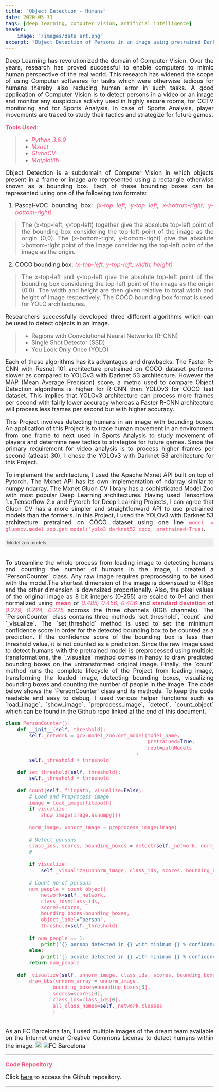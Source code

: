 ```yaml
---
title: "Object Detection - Humans"
date: 2020-05-31
tags: [deep learning, computer vision, artificial intelligence]
header: 
    image: "/images/data_art.png"
excerpt: "Object Detection of Persons in an image using pretrained Darknet 53 YOLOv3 architecture"
---
```



<script>
    function toggleDivZoo() {
        var div = document.getElementById("coll_content");
        if (div.style.display === "block") {
            div.style.display = "none";
        }
        else {
            div.style.display = "block";
        }
    }
</script>

<style>
    .collapsible {
        background-color: #eee;
        color: #444;
        cursor: pointer;
        padding: 5px;
        width: 100%;
        border: none;
        text-align: left;
        outline: none;
        font-size: 15px;
        border-radius:5px;
    }

    .active {
        background-color: #ccc;
    }

    .collapsible:hover {
        background-color: #ccc;
    }

    .content {
        color: #000000;
        padding: 0 18px;
        display: none;
        overflow-y: auto;
        height: 400px;
        background-color: #f1f1f1;
    }

    code {
        color: #f25278;
    }

    b {
        color: #f25278;
    }

    i {
        color: #f25278;
    }

    body {
        text-align: justify;
        font-size: 18px;
    }

</style>

Deep Learning has revolutionized the domain of Computer Vision. Over the years, research has proved successful to enable computers to mimic human perspective of the real world. This research has widened the scope of using Computer softwares for tasks which were otherwise tedious for humans thereby also reducing human error in such tasks. A good application of Computer Vision is to detect persons in a video or an image and monitor any suspicious activity used in highly secure rooms, for CCTV monitoring and for Sports Analysis. In case of Sports Analysis, player movements are traced to study their tactics and strategize for future games.

<b>Tools Used:</b>
> * <i>Python 3.6.9</i>
> * <i>Mxnet</i> 
> * <i>GluonCV</i>
> * <i>Matplotlib</i>

Object Detection is a subdomain of Computer Vision in which objects present in a frame or image are represented using a rectangle otherwise known as a bounding box. Each of these bounding boxes can be represented using one of the following two formats:

1. Pascal-VOC bounding box: <i>(x-top left, y-top left, x-bottom-right, y-bottom-right)</i>
> The (x-top-left, y-top-left) together give the absolute top-left point of the bounding box considering the top-left point of the image as the origin (0,0). The (x-bottom-right, y-bottom-right) give the absolute >bottom-right point of the image considering the top-left point of the image as the origin. 


2. COCO bounding box: <i>(x-top-left, y-top-left, width, height)</i>
> The x-top-left and y-top-left give the absolute top-left point of the bounding box considering the top-left point of the image as the origin (0,0). The width and height are then given relative to total width and height of image respectively. The COCO bounding box format is used for YOLO architectures. 


Researchers successfully developed three different algorithms which can be used to detect objects in an image. 
> * Regions with Convolutional Neural Networks (R-CNN)
> * Single Shot Detector (SSD)
> * You Look Only Once (YOLO)


Each of these algorithms has its advantages and drawbacks. The Faster R-CNN with Resnet 101 architecture pretrained on COCO dataset performs slower as compared to YOLOv3 with Darknet 53 architecture. However the MAP (Mean Average Precision) score, a metric used to compare Object Detection algorithms is higher for R-CNN than YOLOv3 for COCO test dataset. This implies that YOLOv3 architecture can process more frames per second with fairly lower accuracy whereas a Faster R-CNN architecture will process less frames per second but with higher accuracy.

This Project involves detecting humans in an image with bounding boxes. An application of this Project is to trace human movement in an environment from one frame to next used in Sports Analysis to study movement of players and determine new tactics to strategize for future games. Since the primary requirement for video analysis is to process higher frames per second (atleast 30), I chose the YOLOv3 with Darknet 53 architecture for this Project.

To implement the architecture, I used the Apache Mxnet API built on top of Pytorch. The Mxnet API has its own implementation of ndarray similar to numpy ndarray. The Mxnet Gluon CV library has a sophisticated Model Zoo with most popular Deep Learning architectures. Having used Tensorflow 1.x,Tensorflow 2.x and Pytorch for Deep Learning Projects, I can agree that Gluon CV has a more simpler and straightforward API to use pretrained models than the formers. In this Project, I used the YOLOv3 with Darknet 53 architecture pretrained on COCO dataset using one line `model = gluoncv.model_zoo.get_model('yolo3_darknet52_coco, pretrained=True)`.

<button type="button" id="coll_button" class="collapsible" onclick="toggleDivZoo()">Model zoo models</button>

<!--<div class="content" id="coll_content">
    <p> Hey </p>
</div>-->


<div class="content" id="coll_content">
    <ul>
        <li>resnet18_v1</li>
        <li>resnet34_v1</li>
        <li>resnet50_v1</li>
        <li>resnet101_v1</li>
        <li>resnet152_v1</li>
        <li>resnet18_v2</li>
        <li>resnet34_v2</li>
        <li>resnet50_v2</li>
        <li>resnet101_v2</li>
        <li>resnet152_v2</li>
        <li>resnest50</li>
        <li>resnest101</li>
        <li>resnest200</li>
        <li>resnest269</li>
        <li>se_resnet18_v1</li>
        <li>se_resnet34_v1</li>
        <li>se_resnet50_v1</li>
        <li>se_resnet101_v1</li>
        <li>se_resnet152_v1</li>
        <li>se_resnet18_v2</li>
        <li>se_resnet34_v2</li>
        <li>se_resnet50_v2</li>
        <li>se_resnet101_v2</li>
        <li>se_resnet152_v2</li>
        <li>vgg11</li>
        <li>vgg13</li>
        <li>vgg16</li>
        <li>vgg19</li>
        <li>vgg11_bn</li>
        <li>vgg13_bn</li>
        <li>vgg16_bn</li>
        <li>vgg19_bn</li>
        <li>alexnet</li>
        <li>densenet121</li>
        <li>densenet161</li>
        <li>densenet169</li>
        <li>densenet201</li>
        <li>squeezenet1.0</li>
        <li>squeezenet1.1</li>
        <li>googlenet</li>
        <li>inceptionv3</li>
        <li>xception</li>
        <li>xception71</li>
        <li>mobilenet1.0</li>
        <li>mobilenet0.75</li>
        <li>mobilenet0.5</li>
        <li>mobilenet0.25</li>
        <li>mobilenetv2_1.0</li>
        <li>mobilenetv2_0.75</li>
        <li>mobilenetv2_0.5</li>
        <li>mobilenetv2_0.25</li>
        <li>mobilenetv3_large</li>
        <li>mobilenetv3_small</li>
        <li>mobile_pose_resnet18_v1b</li>
        <li>mobile_pose_resnet50_v1b</li>
        <li>mobile_pose_mobilenet1.0</li>
        <li>mobile_pose_mobilenetv2_1.0</li>
        <li>mobile_pose_mobilenetv3_large</li>
        <li>mobile_pose_mobilenetv3_small</li>
        <li>ssd_300_vgg16_atrous_voc</li>
        <li>ssd_300_vgg16_atrous_coco</li>
        <li>ssd_300_vgg16_atrous_custom</li>
        <li>ssd_512_vgg16_atrous_voc</li>
        <li>ssd_512_vgg16_atrous_coco</li>
        <li>ssd_512_vgg16_atrous_custom</li>
        <li>ssd_512_resnet18_v1_voc</li>
        <li>ssd_512_resnet18_v1_coco</li>
        <li>ssd_512_resnet50_v1_voc</li>
        <li>ssd_512_resnet50_v1_coco</li>
        <li>ssd_512_resnet50_v1_custom</li>
        <li>ssd_512_resnet101_v2_voc</li>
        <li>ssd_512_resnet152_v2_voc</li>
        <li>ssd_512_mobilenet1.0_voc</li>
        <li>ssd_512_mobilenet1.0_coco</li>
        <li>ssd_512_mobilenet1.0_custom</li>
        <li>ssd_300_mobilenet0.25_voc</li>
        <li>ssd_300_mobilenet0.25_coco</li>
        <li>ssd_300_mobilenet0.25_custom</li>
        <li>faster_rcnn_resnet50_v1b_voc</li>
        <li>mask_rcnn_resnet18_v1b_coco</li>
        <li>faster_rcnn_resnet50_v1b_coco</li>
        <li>faster_rcnn_fpn_resnet50_v1b_coco</li>
        <li>faster_rcnn_fpn_syncbn_resnet50_v1b_coco</li>
        <li>faster_rcnn_fpn_syncbn_resnest50_coco</li>
        <li>faster_rcnn_resnet50_v1b_custom</li>
        <li>faster_rcnn_resnet101_v1d_voc</li>
        <li>faster_rcnn_resnet101_v1d_coco</li>
        <li>faster_rcnn_fpn_resnet101_v1d_coco</li>
        <li>faster_rcnn_fpn_syncbn_resnet101_v1d_coco</li>
        <li>faster_rcnn_fpn_syncbn_resnest101_coco</li>
        <li>faster_rcnn_resnet101_v1d_custom</li>
        <li>faster_rcnn_fpn_syncbn_resnest269_coco</li>
        <li>custom_faster_rcnn_fpn</li>
        <li>mask_rcnn_resnet50_v1b_coco</li>
        <li>mask_rcnn_fpn_resnet50_v1b_coco</li>
        <li>mask_rcnn_resnet101_v1d_coco</li>
        <li>mask_rcnn_fpn_resnet101_v1d_coco</li>
        <li>mask_rcnn_fpn_resnet18_v1b_coco</li>
        <li>mask_rcnn_fpn_syncbn_resnet18_v1b_coco</li>
        <li>mask_rcnn_fpn_syncbn_mobilenet1_0_coco</li>
        <li>custom_mask_rcnn_fpn</li>
        <li>cifar_resnet20_v1</li>
        <li>cifar_resnet56_v1</li>
        <li>cifar_resnet110_v1</li>
        <li>cifar_resnet20_v2</li>
        <li>cifar_resnet56_v2</li>
        <li>cifar_resnet110_v2</li>
        <li>cifar_wideresnet16_10</li>
        <li>cifar_wideresnet28_10</li>
        <li>cifar_wideresnet40_8</li>
        <li>cifar_resnext29_32x4d</li>
        <li>cifar_resnext29_16x64d</li>
        <li>fcn_resnet50_voc</li>
        <li>fcn_resnet101_coco</li>
        <li>fcn_resnet101_voc</li>
        <li>fcn_resnet50_ade</li>
        <li>fcn_resnet101_ade</li>
        <li>psp_resnet101_coco</li>
        <li>psp_resnet101_voc</li>
        <li>psp_resnet50_ade</li>
        <li>psp_resnet101_ade</li>
        <li>psp_resnet101_citys</li>
        <li>deeplab_resnet101_coco</li>
        <li>deeplab_resnet101_voc</li>
        <li>deeplab_resnet152_coco</li>
        <li>deeplab_resnet152_voc</li>
        <li>deeplab_resnet50_ade</li>
        <li>deeplab_resnet101_ade</li>
        <li>deeplab_resnest50_ade</li>
        <li>deeplab_resnest101_ade</li>
        <li>deeplab_resnest200_ade</li>
        <li>deeplab_resnest269_ade</li>
        <li>deeplab_resnet50_citys</li>
        <li>deeplab_resnet101_citys</li>
        <li>deeplab_v3b_plus_wideresnet_citys</li>
        <li>icnet_resnet50_citys</li>
        <li>icnet_resnet50_mhpv1</li>
        <li>resnet18_v1b</li>
        <li>resnet34_v1b</li>
        <li>resnet50_v1b</li>
        <li>resnet50_v1b_gn</li>
        <li>resnet101_v1b_gn</li>
        <li>resnet101_v1b</li>
        <li>resnet152_v1b</li>
        <li>resnet50_v1c</li>
        <li>resnet101_v1c</li>
        <li>resnet152_v1c</li>
        <li>resnet50_v1d</li>
        <li>resnet101_v1d</li>
        <li>resnet152_v1d</li>
        <li>resnet50_v1e</li>
        <li>resnet101_v1e</li>
        <li>resnet152_v1e</li>
        <li>resnet50_v1s</li>
        <li>resnet101_v1s</li>
        <li>resnet152_v1s</li>
        <li>resnext50_32x4d</li>
        <li>resnext101_32x4d</li>
        <li>resnext101_64x4d</li>
        <li>resnext101b_64x4d</li>
        <li>se_resnext50_32x4d</li>
        <li>se_resnext101_32x4d</li>
        <li>se_resnext101_64x4d</li>
        <li>se_resnext101e_64x4d</li>
        <li>senet_154</li>
        <li>senet_154e</li>
        <li>darknet53</li>
        <li>yolo3_darknet53_coco</li>
        <li>yolo3_darknet53_voc</li>
        <li>yolo3_darknet53_custom</li>
        <li>yolo3_mobilenet1.0_coco</li>
        <li>yolo3_mobilenet1.0_voc</li>
        <li>yolo3_mobilenet1.0_custom</li>
        <li>yolo3_mobilenet0.25_coco</li>
        <li>yolo3_mobilenet0.25_voc</li>
        <li>yolo3_mobilenet0.25_custom</li>
        <li>nasnet_4_1056</li>
        <li>nasnet_5_1538</li>
        <li>nasnet_7_1920</li>
        <li>nasnet_6_4032</li>
        <li>simple_pose_resnet18_v1b</li>
        <li>simple_pose_resnet50_v1b</li>
        <li>simple_pose_resnet101_v1b</li>
        <li>simple_pose_resnet152_v1b</li>
        <li>simple_pose_resnet50_v1d</li>
        <li>simple_pose_resnet101_v1d</li>
        <li>simple_pose_resnet152_v1d</li>
        <li>residualattentionnet56</li>
        <li>residualattentionnet92</li>
        <li>residualattentionnet128</li>
        <li>residualattentionnet164</li>
        <li>residualattentionnet200</li>
        <li>residualattentionnet236</li>
        <li>residualattentionnet452</li>
        <li>cifar_residualattentionnet56</li>
        <li>cifar_residualattentionnet92</li>
        <li>cifar_residualattentionnet452</li>
        <li>resnet18_v1b_0.89</li>
        <li>resnet50_v1d_0.86</li>
        <li>resnet50_v1d_0.48</li>
        <li>resnet50_v1d_0.37</li>
        <li>resnet50_v1d_0.11</li>
        <li>resnet101_v1d_0.76</li>
        <li>resnet101_v1d_0.73</li>
        <li>mobilenet1.0_int8</li>
        <li>resnet50_v1_int8</li>
        <li>ssd_300_vgg16_atrous_voc_int8</li>
        <li>ssd_512_mobilenet1.0_voc_int8</li>
        <li>ssd_512_resnet50_v1_voc_int8</li>
        <li>ssd_512_vgg16_atrous_voc_int8</li>
        <li>alpha_pose_resnet101_v1b_coco</li>
        <li>vgg16_ucf101</li>
        <li>vgg16_hmdb51</li>
        <li>vgg16_kinetics400</li>
        <li>vgg16_sthsthv2</li>
        <li>inceptionv1_ucf101</li>
        <li>inceptionv1_hmdb51</li>
        <li>inceptionv1_kinetics400</li>
        <li>inceptionv1_sthsthv2</li>
        <li>inceptionv3_ucf101</li>
        <li>inceptionv3_hmdb51</li>
        <li>inceptionv3_kinetics400</li>
        <li>inceptionv3_sthsthv2</li>
        <li>c3d_kinetics400</li>
        <li>p3d_resnet50_kinetics400</li>
        <li>p3d_resnet101_kinetics400</li>
        <li>r2plus1d_resnet18_kinetics400</li>
        <li>r2plus1d_resnet34_kinetics400</li>
        <li>r2plus1d_resnet50_kinetics400</li>
        <li>r2plus1d_resnet101_kinetics400</li>
        <li>r2plus1d_resnet152_kinetics400</li>
        <li>i3d_resnet50_v1_ucf101</li>
        <li>i3d_resnet50_v1_hmdb51</li>
        <li>i3d_resnet50_v1_kinetics400</li>
        <li>i3d_resnet50_v1_sthsthv2</li>
        <li>i3d_resnet50_v1_custom</li>
        <li>i3d_resnet101_v1_kinetics400</li>
        <li>i3d_inceptionv1_kinetics400</li>
        <li>i3d_inceptionv3_kinetics400</li>
        <li>i3d_nl5_resnet50_v1_kinetics400</li>
        <li>i3d_nl10_resnet50_v1_kinetics400</li>
        <li>i3d_nl5_resnet101_v1_kinetics400</li>
        <li>i3d_nl10_resnet101_v1_kinetics400</li>
        <li>slowfast_4x16_resnet50_kinetics400</li>
        <li>slowfast_4x16_resnet50_custom</li>
        <li>slowfast_8x8_resnet50_kinetics400</li>
        <li>slowfast_4x16_resnet101_kinetics400</li>
        <li>slowfast_8x8_resnet101_kinetics400</li>
        <li>slowfast_16x8_resnet101_kinetics400</li>
        <li>slowfast_16x8_resnet101_50_50_kinetics400</li>
        <li>resnet18_v1b_kinetics400</li>
        <li>resnet34_v1b_kinetics400</li>
        <li>resnet50_v1b_kinetics400</li>
        <li>resnet101_v1b_kinetics400</li>
        <li>resnet152_v1b_kinetics400</li>
        <li>resnet18_v1b_sthsthv2</li>
        <li>resnet34_v1b_sthsthv2</li>
        <li>resnet50_v1b_sthsthv2</li>
        <li>resnet101_v1b_sthsthv2</li>
        <li>resnet152_v1b_sthsthv2</li>
        <li>resnet50_v1b_ucf101</li>
        <li>resnet50_v1b_hmdb51</li>
        <li>resnet50_v1b_custom</li>
        <li>fcn_resnet101_voc_int8</li>
        <li>fcn_resnet101_coco_int8</li>
        <li>psp_resnet101_voc_int8</li>
        <li>psp_resnet101_coco_int8</li>
        <li>deeplab_resnet101_voc_int8</li>
        <li>deeplab_resnet101_coco_int8</li>
        <li>center_net_resnet18_v1b_voc</li>
        <li>center_net_resnet18_v1b_dcnv2_voc</li>
        <li>center_net_resnet18_v1b_coco</li>
        <li>center_net_resnet18_v1b_dcnv2_coco</li>
        <li>center_net_resnet50_v1b_voc</li>
        <li>center_net_resnet50_v1b_dcnv2_voc</li>
        <li>center_net_resnet50_v1b_coco</li>
        <li>center_net_resnet50_v1b_dcnv2_coco</li>
        <li>center_net_resnet101_v1b_voc</li>
        <li>center_net_resnet101_v1b_dcnv2_voc</li>
        <li>center_net_resnet101_v1b_coco</li>
        <li>center_net_resnet101_v1b_dcnv2_coco</li>
        <li>center_net_dla34_voc</li>
        <li>center_net_dla34_dcnv2_voc</li>
        <li>center_net_dla34_coco</li>
        <li>center_net_dla34_dcnv2_coco</li>
        <li>dla34</li>
        <li>simple_pose_resnet18_v1b_int8</li>
        <li>simple_pose_resnet50_v1b_int8</li>
        <li>simple_pose_resnet50_v1d_int8</li>
        <li>simple_pose_resnet101_v1b_int8</li>
        <li>simple_pose_resnet101_v1d_int8</li>
        <li>vgg16_ucf101_int8</li>
        <li>inceptionv3_ucf101_int8</li>
        <li>resnet18_v1b_kinetics400_int8</li>
        <li>resnet50_v1b_kinetics400_int8</li>
        <li>inceptionv3_kinetics400_int8</li>
        <li>hrnet_w18_small_v1_c</li>
        <li>hrnet_w18_small_v2_c</li>
        <li>hrnet_w30_c</li>
        <li>hrnet_w32_c</li>
        <li>hrnet_w40_c</li>
        <li>hrnet_w44_c</li>
        <li>hrnet_w48_c</li>
        <li>hrnet_w18_small_v1_s</li>
        <li>hrnet_w18_small_v2_s</li>
        <li>hrnet_w48_s</li>
        <li>siamrpn_alexnet_v2_otb15</li>
    </ul>
</div>

<br />
To streamline the whole process from loading image to detecting humans and counting the number of humans in the image, I created a `PersonCounter` class. Any raw image requires preprocessing to be used with the model.The shortest dimension of the image is downsized to 416px and the other dimension is downsized proportionally. Also, the pixel values of the original image as 8 bit integers (0-255) are scaled to 0-1 and then normalized using <b>mean</b> of <i>0.485, 0.456, 0.406</i> and <b>standard deviation</b> of <i>0.229, 0.224, 0.225</i> accross the three channels (RGB channels). The `PersonCounter` class contains three methods `set_threshold`, `count` and  `_visualize`. The `set_threshold` method is used to set the minimum confidence score in order for the detected bounding box to be counted as a prediction. If the confidence score of the bounding box is less than threshold value, it is not counted as a prediction. Since the raw image used to detect humans with the pretrained model is preprocessed using multiple transformations, the `_visualize` method comes in handy to draw predicted bounding boxes on the untransformed original image. 
Finally, the `count` method runs the complete lifecycle of the Project from loading image, transforming the loaded image, detecting bounding boxes, visualizing bounding boxes and counting the number of people in the image. The code below shows the `PersonCounter` class and its methods. To keep the code readable and easy to debug, I used various helper functions such as `load_image`, `show_image`, `preprocess_image`, `detect`, `count_object` which can be found in the Github repo linked at the end of this document.

~~~~python
class PersonCounter():
    def __init__(self, threshold):
        self._network = gcv.model_zoo.get_model(model_name, 
                                                pretrained=True, 
                                                root=pathModels
                                            )
        self._threshold = threshold

    def set_threshold(self, threshold):
        self._threshold = threshold
        
    def count(self, filepath, visualize=False):
        # Load and Preprocess image
        image = load_image(filepath)
        if visualize:
            show_image(image.asnumpy())
        
        norm_image, unnorm_image = preprocess_image(image)
        
        # Detect persons
        class_ids, scores, bounding_boxes = detect(self._network, norm_image)
        #
        
        if visualize:
            self._visualize(unnorm_image, class_ids, scores, bounding_boxes)
        
        # Count no of persons
        num_people = count_object(
            network=self._network, 
            class_ids=class_ids,
            scores=scores,
            bounding_boxes=bounding_boxes,
            object_label="person",
            threshold=self._threshold)
        
        if num_people == 1:
            print('{} person detected in {} with minimum {} % confidence.'.format(num_people, filepath, self._threshold * 100)) 
        else:
            print('{} people detected in {} with minimum {} % confidence.'.format(num_people, filepath, self._threshold * 100))
        return num_people
    
    def _visualize(self, unnorm_image, class_ids, scores, bounding_boxes):
        draw_bbs(unnorm_array = unnorm_image, 
                bounding_boxes=bounding_boxes[0], 
                scores=scores[0], 
                class_ids=class_ids[0], 
                all_class_names=self._network.classes
                )
~~~~
<br />
As an FC Barcelona fan, I used multiple images of the dream team available on the Internet under Creative Commons License to detect humans within the image.

<img style="width:20px; height:20px" src="" alt="FC Barcelona" >
<img src="" alt="FC Barcelona" >

---

<b>Code Repository</b>

Click <a href="https://github.com/kasim95/Object_Detection_Humans" target="_blank">here</a> to access the Github repository. 

---
